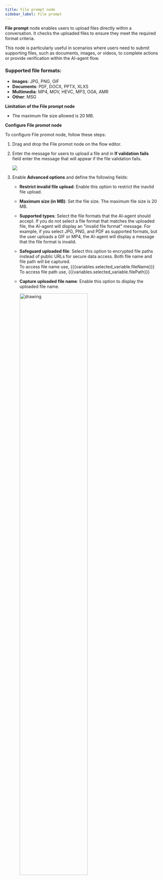```yaml
---
title: File prompt node
sidebar_label: File prompt
---
```


**File prompt** node enables users to upload files directly within a conversation. It checks the uploaded files to ensure they meet the required format criteria.

This node is particularly useful in scenarios where users need to submit supporting files, such as documents, images, or videos, to complete actions or provide verification within the AI-agent flow.

### Supported file formats:

- **Images**: JPG, PNG, GIF  
- **Documents**: PDF, DOCX, PPTX, XLXS  
- **Multimedia**: MP4, MOV, HEVC, MP3, OGA, AMR  
- **Other**: MSG  

**Limitation of the File prompt node**

* The maximum file size allowed is 20 MB.

**Configure File promot node**

To configure File promot node, follow these steps:

1. Drag and drop the File promot node on the flow editor.

2. Enter the message for users to upload a file and in **If validation fails** field enter the message that will appear if the file validation fails.

     ![](https://imgur.com/3i8SFSo.png)
   
3. Enable **Advanced options** and define the following fields:
    * **Restrict invalid file upload**: Enable this option to restrict the inavlid file upload.
    * **Maximum size (in MB)**: Set the file size. The maximum file size is 20 MB.
    * **Supported types**: Select the file formats that the AI-agent should accept. If you do not select a file format that matches the uploaded file, the AI-agent will display an "invalid file format" message. For example, if you select JPG, PNG, and PDF as supported formats, but the user uploads a GIF or MP4, the AI-agent will display a message that the file format is invalid.
    * **Safeguard uploaded file**: Select this option to encrypted file paths instead of public URLs for secure data access. Both file name and file path will be captured.<br/> To access file name use, {{{variables.selected_variable.fileName}}}<br/>To access file path use,
{{{variables.selected_variable.filePath}}}
   * **Capture uploaded file name**: Enable this option to display the uploaded file name.

     <img src="https://imgur.com/AHBK12E.png" alt="drawing" width="70%"/>